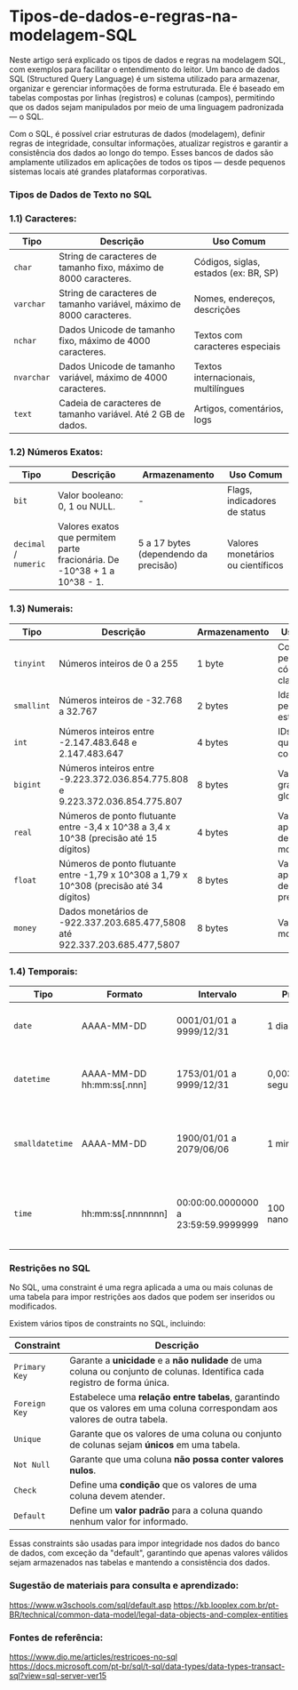 # Tipos-de-dados-e-regras-na-modelagem-SQL
Neste artigo será explicado os tipos de dados e regras na modelagem SQL, com exemplos para facilitar o entendimento do leitor.
Um banco de dados SQL (Structured Query Language) é um sistema utilizado para armazenar, organizar e gerenciar informações de forma estruturada. Ele é baseado em tabelas compostas por linhas (registros) e colunas (campos), permitindo que os dados sejam manipulados por meio de uma linguagem padronizada — o SQL.

Com o SQL, é possível criar estruturas de dados (modelagem), definir regras de integridade, consultar informações, atualizar registros e garantir a consistência dos dados ao longo do tempo.
Esses bancos de dados são amplamente utilizados em aplicações de todos os tipos — desde pequenos sistemas locais até grandes plataformas corporativas.

### Tipos de Dados de Texto no SQL
###  1.1) Caracteres:

| Tipo              | Descrição                                                                                                       | Uso Comum |
|------------------|------------------------------------------------------------------------------------------------------------------|-----------|
| `char`           | String de caracteres de tamanho fixo, máximo de 8000 caracteres.                                                 | Códigos, siglas, estados (ex: BR, SP) |
| `varchar`        | String de caracteres de tamanho variável, máximo de 8000 caracteres.                                             | Nomes, endereços, descrições |
| `nchar`          | Dados Unicode de tamanho fixo, máximo de 4000 caracteres.                                                        | Textos com caracteres especiais |
| `nvarchar`       | Dados Unicode de tamanho variável, máximo de 4000 caracteres.                                                    | Textos internacionais, multilíngues |
| `text`           | Cadeia de caracteres de tamanho variável. Até 2 GB de dados.                                                     | Artigos, comentários, logs |

### 1.2) Números Exatos:

| Tipo              | Descrição                                                                                          | Armazenamento                   | Uso Comum |
|------------------|----------------------------------------------------------------------------------------------------|---------------------------------|-----------|
| `bit`            | Valor booleano: 0, 1 ou NULL.                                                                      | -                            | Flags, indicadores de status |
| `decimal` / `numeric` | Valores exatos que permitem parte fracionária. De -10^38 + 1 a 10^38 - 1.                        | 5 a 17 bytes (dependendo da precisão) | Valores monetários ou científicos |
### 1.3) Numerais:

| Tipo              | Descrição                                                                                          | Armazenamento                   | Uso Comum |
|------------------|----------------------------------------------------------------------------------------------------|---------------------------------|-----------|
| `tinyint`        | Números inteiros de 0 a 255                                                                       | 1 byte                          | Contadores pequenos, códigos, classificações |
| `smallint`       | Números inteiros de -32.768 a 32.767                                                             | 2 bytes                         | Idades, pequenos estoques |
| `int`            | Números inteiros entre -2.147.483.648 e 2.147.483.647                                           | 4 bytes                         | IDs, quantidades, contadores |
| `bigint`         | Números inteiros entre -9.223.372.036.854.775.808 e 9.223.372.036.854.775.807                  | 8 bytes                         | Valores muito grandes, IDs globais |
| `real`           | Números de ponto flutuante entre -3,4 x 10^38 a 3,4 x 10^38 (precisão até 15 dígitos)           | 4 bytes                         | Valores aproximados de precisão moderada |
| `float`          | Números de ponto flutuante entre -1,79 x 10^308 a 1,79 x 10^308 (precisão até 34 dígitos)       | 8 bytes                         | Valores aproximados de alta precisão |
| `money`          | Dados monetários de -922.337.203.685.477,5808 até 922.337.203.685.477,5807                        | 8 bytes                         | Valores monetários |

### 1.4) Temporais:

| Tipo           | Formato                  | Intervalo                          | Precisão             | Armazenamento | Uso Comum |
|----------------|-------------------------|-----------------------------------|--------------------|---------------|-----------|
| `date`         | AAAA-MM-DD              | 0001/01/01 a 9999/12/31           | 1 dia              | 3 bytes       | Datas simples, como nascimento ou cadastro |
| `datetime`     | AAAA-MM-DD hh:mm:ss[.nnn]| 1753/01/01 a 9999/12/31          | 0,00333 segundos   | 8 bytes       | Datas com hora, como registros de transações ou logs |
| `smalldatetime`| AAAA-MM-DD              | 1900/01/01 a 2079/06/06           | 1 minuto           | 4 bytes       | Datas com hora em intervalos menores, como logs de eventos |
| `time`         | hh:mm:ss[.nnnnnnn]     | 00:00:00.0000000 a 23:59:59.9999999 | 100 nanossegundos | 3-5 bytes     | Somente horário, como horários de funcionamento ou agendamentos |

### Restrições no SQL
No SQL, uma constraint é uma regra aplicada a uma ou mais colunas de uma tabela para impor restrições aos dados que podem ser inseridos ou modificados.

Existem vários tipos de constraints no SQL, incluindo:

| Constraint       | Descrição                                                                                                     |
|-----------------|---------------------------------------------------------------------------------------------------------------|
| `Primary Key`    | Garante a **unicidade** e a **não nulidade** de uma coluna ou conjunto de colunas. Identifica cada registro de forma única. |
| `Foreign Key`    | Estabelece uma **relação entre tabelas**, garantindo que os valores em uma coluna correspondam aos valores de outra tabela. |
| `Unique`         | Garante que os valores de uma coluna ou conjunto de colunas sejam **únicos** em uma tabela.                  |
| `Not Null`       | Garante que uma coluna **não possa conter valores nulos**.                                                   |
| `Check`          | Define uma **condição** que os valores de uma coluna devem atender.                                         |
| `Default`        | Define um **valor padrão** para a coluna quando nenhum valor for informado.                                  |

Essas constraints são usadas para impor integridade nos dados do banco de dados, com exceção da "default", garantindo que apenas valores válidos sejam armazenados nas tabelas e mantendo a consistência dos dados.

### Sugestão de materiais para consulta e aprendizado:
https://www.w3schools.com/sql/default.asp
https://kb.looplex.com.br/pt-BR/technical/common-data-model/legal-data-objects-and-complex-entities


### Fontes de referência:
https://www.dio.me/articles/restricoes-no-sql
https://docs.microsoft.com/pt-br/sql/t-sql/data-types/data-types-transact-sql?view=sql-server-ver15


